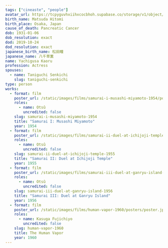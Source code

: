 ```yaml
---
tags: ["cineaste", "people"]
avatar_url: https://tcpyguvhxiihxcocbhoh.supabase.co/storage/v1/object/public/godzilla-cineaste-public/content/people/yachigusa-kaoru/yachigusa-kaoru.jpg
birth_name: Matsuda Hitomi
birth_place: Osaka, Japan
cause_of_death: Pancreatic Cancer
dob: 1931-01-06
dob_resolution: exact
dod: 2019-10-24
dod_resolution: exact
japanese_birth_name: 松田瞳
japanese_name: 八千草薫
name: Yachigusa Kaoru
profession: Actress
spouses:
  - name: Taniguchi Senkichi
    slug: taniguchi-senkichi
type: person
works:
  - format: film
    poster_url: /static/images/films/samurai-i-musashi-miyamoto-1954/posters/poster.jpg
    roles:
      - name: Otsû
        uncredited: false
    slug: samurai-i-musashi-miyamoto-1954
    title: "Samurai I: Musashi Miyamoto"
    year: 1954
  - format: film
    poster_url: /static/images/films/samurai-ii-duel-at-ichijoji-temple-1955/posters/poster.jpg
    roles:
      - name: Otsû
        uncredited: false
    slug: samurai-ii-duel-at-ichijoji-temple-1955
    title: "Samurai II: Duel at Ichijoji Temple"
    year: 1955
  - format: film
    poster_url: /static/images/films/samurai-iii-duel-at-ganryu-island-1956/posters/poster.jpg
    roles:
      - name: Otsû
        uncredited: false
    slug: samurai-iii-duel-at-ganryu-island-1956
    title: "Samurai III: Duel at Ganryu Island"
    year: 1956
  - format: film
    poster_url: /static/images/films/human-vapor-1960/posters/poster.jpg
    roles:
      - name: Kasuga Fujichiyo
        uncredited: false
    slug: human-vapor-1960
    title: The Human Vapor
    year: 1960
---
```

